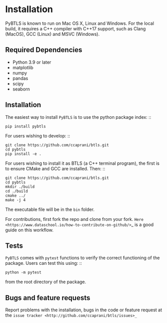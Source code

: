 Installation
============

PyBTLS is known to run on Mac OS X, Linux and Windows. 
For the local build, it requires a C++ compiler with C++17 support, 
such as Clang (MacOS), GCC (Linux) and MSVC (Windows). 

Required Dependencies
---------------------
- Python 3.9 or later
- matplotlib
- numpy
- pandas
- scipy
- seaborn

Installation
------------
The easiest way to install `PyBTLS` is to use the python package index: ::

    pip install pybtls

For users wishing to develop: ::

    git clone https://github.com/ccaprani/btls.git
    cd pybtls
    pip install -e .

For users wishing to install it as BTLS (a C++ terminal program), the first is to ensure CMake and GCC are installed. 
Then: ::

    git clone https://github.com/ccaprani/btls.git
    cd pybtls
    mkdir ./build
    cd ./build
    cmake ../
    make -j 4

The executable file will be in the `bin` folder.

For contributions, first fork the repo and clone from your fork.
`Here <https://www.dataschool.io/how-to-contribute-on-github/>`_ is a good guide on this workflow.

Tests
-----
`PyBTLS` comes with ``pytest`` functions to verify the correct functioning of the package. 
Users can test this using: ::

    python -m pytest

from the root directory of the package.

Bugs and feature requests
-------------------------
Report problems with the installation, bugs in the code or feature request at the `issue tracker <http://github.com/ccaprani/btls/issues>_`

